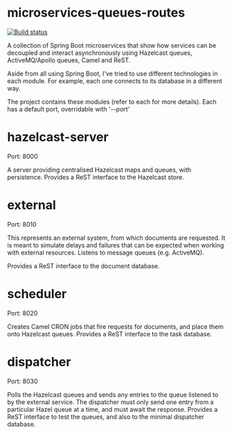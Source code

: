 
# microservices-queues-routes

[![Build status](https://travis-ci.org/johnnybionic/microservices-queues-routes.svg?branch=master)](https://travis-ci.org/johnnybionic/microservices-queues-routes)

A collection of Spring Boot microservices that show how services can be decoupled and interact 
asynchronously using Hazelcast queues, ActiveMQ/Apollo queues, Camel and ReST.

Aside from all using Spring Boot, I've tried to use different technologies in each module. For example, each one
connects to its database in a different way.   

The project contains these modules (refer to each for more details). Each has a default port, overridable with '--port'

# hazelcast-server

Port: 8000

A server providing centralised Hazelcast maps and queues, with persistence.
Provides a ReST interface to the Hazelcast store. 

# external

Port: 8010

This represents an external system, from which documents are requested. It is meant to simulate
delays and failures that can be expected when working with external resources. Listens to message queues 
(e.g. ActiveMQ).
   
Provides a ReST interface to the document database.

# scheduler 

Port: 8020

Creates Camel CRON jobs that fire requests for documents, and place them onto Hazelcast queues.
Provides a ReST interface to the task database.

# dispatcher

Port: 8030

Polls the Hazelcast queues and sends any entries to the queue listened to by the external service.
The dispatcher must only send one entry from a particular Hazel queue at a time, and must await
the response. 
Provides a ReST interface to test the queues, and also to the minimal dispatcher database. 

 